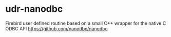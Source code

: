 # udr-nanodbc

Firebird user defined routine based on a small C++ wrapper for the native C ODBC API https://github.com/nanodbc/nanodbc
